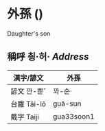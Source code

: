 # 外孫 ()
Daughter's son

## 稱呼 칑·허· _Address_

漢字/諺文 | 外孫
--- | ---
諺文 깐-뿐ˆ | 꽈-순·
台羅 Tâi-lô | guā-sun
戴字 Taiji | gua33soon1


